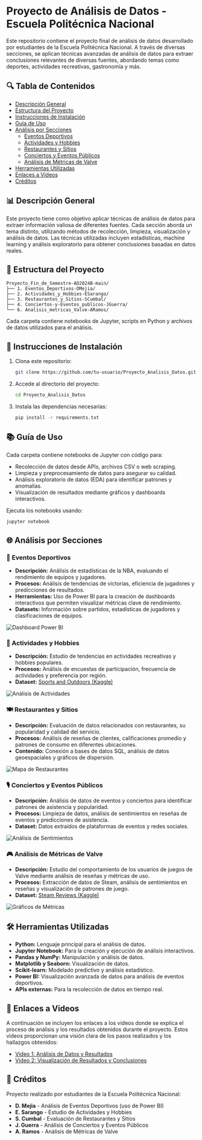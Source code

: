 
# Proyecto de Análisis de Datos - Escuela Politécnica Nacional

Este repositorio contiene el proyecto final de análisis de datos desarrollado por estudiantes de la Escuela Politécnica Nacional. A través de diversas secciones, se aplican técnicas avanzadas de análisis de datos para extraer conclusiones relevantes de diversas fuentes, abordando temas como deportes, actividades recreativas, gastronomía y más.

## 🔍 Tabla de Contenidos
- [Descripción General](#descripción-general)
- [Estructura del Proyecto](#estructura-del-proyecto)
- [Instrucciones de Instalación](#instrucciones-de-instalación)
- [Guía de Uso](#guía-de-uso)
- [Análisis por Secciones](#análisis-por-secciones)
  - [Eventos Deportivos](#eventos-deportivos)
  - [Actividades y Hobbies](#actividades-y-hobbies)
  - [Restaurantes y Sitios](#restaurantes-y-sitios)
  - [Conciertos y Eventos Públicos](#conciertos-y-eventos-públicos)
  - [Análisis de Métricas de Valve](#análisis-de-métricas-de-valve)
- [Herramientas Utilizadas](#herramientas-utilizadas)
- [Enlaces a Videos](#enlaces-a-videos)
- [Créditos](#créditos)

## 📊 Descripción General

Este proyecto tiene como objetivo aplicar técnicas de análisis de datos para extraer información valiosa de diferentes fuentes. Cada sección aborda un tema distinto, utilizando métodos de recolección, limpieza, visualización y análisis de datos. Las técnicas utilizadas incluyen estadísticas, machine learning y análisis exploratorio para obtener conclusiones basadas en datos reales.

## 📁 Estructura del Proyecto

```
Proyecto_Fin_de_Semestre-AD2024B-main/
├── 1. Eventos_Deportivos-DMejia/
├── 2. Actividades_y_Hobbies-ESarango/
├── 3. Restaurantes_y_Sitios-SCumbal/
├── 4. Conciertos-y-Eventos_publicos-JGuerra/
└── 6. Analisis_metricas_Valve-ARamos/
```

Cada carpeta contiene notebooks de Jupyter, scripts en Python y archivos de datos utilizados para el análisis.

## 🚀 Instrucciones de Instalación

1. Clona este repositorio:
   ```bash
   git clone https://github.com/tu-usuario/Proyecto_Analisis_Datos.git
   ```
2. Accede al directorio del proyecto:
   ```bash
   cd Proyecto_Analisis_Datos
   ```
3. Instala las dependencias necesarias:
   ```bash
   pip install -r requirements.txt
   ```

## 📚 Guía de Uso

Cada carpeta contiene notebooks de Jupyter con código para:
- Recolección de datos desde APIs, archivos CSV o web scraping.
- Limpieza y preprocesamiento de datos para asegurar su calidad.
- Análisis exploratorio de datos (EDA) para identificar patrones y anomalías.
- Visualización de resultados mediante gráficos y dashboards interactivos.

Ejecuta los notebooks usando:
```bash
jupyter notebook
```

## 🌐 Análisis por Secciones

### 🏀 Eventos Deportivos
- **Descripción:** Análisis de estadísticas de la NBA, evaluando el rendimiento de equipos y jugadores.
- **Procesos:** Análisis de tendencias de victorias, eficiencia de jugadores y predicciones de resultados.
- **Herramientas:** Uso de Power BI para la creación de dashboards interactivos que permiten visualizar métricas clave de rendimiento.
- **Datasets:** Información sobre partidos, estadísticas de jugadores y clasificaciones de equipos.

![Dashboard Power BI](https://raw.githubusercontent.com/tu-usuario/Proyecto_Analisis_Datos/img/eventos_deportivos_dashboard.png)

### 🌸 Actividades y Hobbies
- **Descripción:** Estudio de tendencias en actividades recreativas y hobbies populares.
- **Procesos:** Análisis de encuestas de participación, frecuencia de actividades y preferencia por región.
- **Dataset:** [Sports and Outdoors (Kaggle)](https://www.kaggle.com/datasets/)

![Análisis de Actividades](https://raw.githubusercontent.com/tu-usuario/Proyecto_Analisis_Datos/img/actividades_hobbies_analisis.png)

### 🍽️ Restaurantes y Sitios
- **Descripción:** Evaluación de datos relacionados con restaurantes, su popularidad y calidad del servicio.
- **Procesos:** Análisis de reseñas de clientes, calificaciones promedio y patrones de consumo en diferentes ubicaciones.
- **Contenido:** Conexión a bases de datos SQL, análisis de datos geoespaciales y gráficos de dispersión.

![Mapa de Restaurantes](https://raw.githubusercontent.com/tu-usuario/Proyecto_Analisis_Datos/img/restaurantes_map.png)

### 🎙️ Conciertos y Eventos Públicos
- **Descripción:** Análisis de datos de eventos y conciertos para identificar patrones de asistencia y popularidad.
- **Procesos:** Limpieza de datos, análisis de sentimientos en reseñas de eventos y predicciones de asistencia.
- **Dataset:** Datos extraídos de plataformas de eventos y redes sociales.

![Análisis de Sentimientos](https://raw.githubusercontent.com/tu-usuario/Proyecto_Analisis_Datos/img/conciertos_sentimientos.png)

### 🎮 Análisis de Métricas de Valve
- **Descripción:** Estudio del comportamiento de los usuarios de juegos de Valve mediante análisis de reseñas y métricas de uso.
- **Procesos:** Extracción de datos de Steam, análisis de sentimientos en reseñas y visualización de patrones de juego.
- **Dataset:** [Steam Reviews (Kaggle)](https://www.kaggle.com/datasets/andrewmvd/steam-reviews)

![Gráficos de Métricas](https://raw.githubusercontent.com/tu-usuario/Proyecto_Analisis_Datos/img/valve_metricas.png)

## 🛠️ Herramientas Utilizadas

- **Python:** Lenguaje principal para el análisis de datos.
- **Jupyter Notebook:** Para la creación y ejecución de análisis interactivos.
- **Pandas y NumPy:** Manipulación y análisis de datos.
- **Matplotlib y Seaborn:** Visualización de datos.
- **Scikit-learn:** Modelado predictivo y análisis estadístico.
- **Power BI:** Visualización avanzada de datos para análisis de eventos deportivos.
- **APIs externas:** Para la recolección de datos en tiempo real.

## 🎥 Enlaces a Videos

A continuación se incluyen los enlaces a los videos donde se explica el proceso de análisis y los resultados obtenidos durante el proyecto. Estos videos proporcionan una visión clara de los pasos realizados y los hallazgos obtenidos:

- [Video 1: Análisis de Datos y Resultados](https://youtu.be/enlace1)
- [Video 2: Visualización de Resultados y Conclusiones](https://youtu.be/enlace2)

## 👥 Créditos

Proyecto realizado por estudiantes de la Escuela Politécnica Nacional:
- **D. Mejia** - Análisis de Eventos Deportivos (uso de Power BI)
- **E. Sarango** - Estudio de Actividades y Hobbies
- **S. Cumbal** - Evaluación de Restaurantes y Sitios
- **J. Guerra** - Análisis de Conciertos y Eventos Públicos
- **A. Ramos** - Análisis de Métricas de Valve

